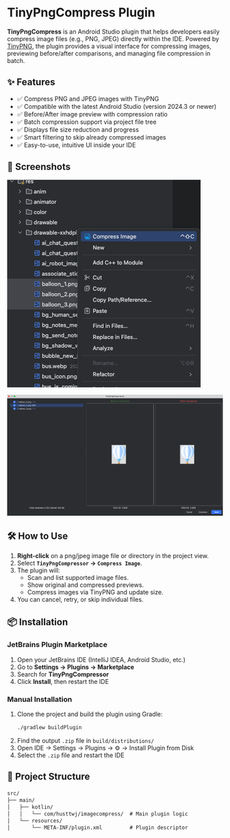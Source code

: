 # TinyPngCompress Plugin

**TinyPngCompress** is an Android Studio plugin that helps developers easily compress image files (e.g., PNG, JPEG) directly within the IDE. Powered by [TinyPNG](https://tinypng.com/), the plugin provides a visual interface for compressing images, previewing before/after comparisons, and managing file compression in batch.

## ✨ Features

- ✅ Compress PNG and JPEG images with TinyPNG
- ✅ Compatible with the latest Android Studio (version 2024.3 or newer)
- ✅ Before/After image preview with compression ratio
- ✅ Batch compression support via project file tree
- ✅ Displays file size reduction and progress
- ✅ Smart filtering to skip already compressed images
- ✅ Easy-to-use, intuitive UI inside your IDE

## 📸 Screenshots
![guide 1](images/guide_1.png)

![guide 2](images/guide_2.png)


## 🛠 How to Use

1. **Right-click** on a png/jpeg image file or directory in the project view.
2. Select **`TinyPngCompressor` → `Compress Image`**.
3. The plugin will:
    - Scan and list supported image files.
    - Show original and compressed previews.
    - Compress images via TinyPNG and update size.
4. You can cancel, retry, or skip individual files.


## 📦 Installation

### JetBrains Plugin Marketplace

1. Open your JetBrains IDE (IntelliJ IDEA, Android Studio, etc.)
2. Go to **Settings → Plugins → Marketplace**
3. Search for **TinyPngCompressor** 
4. Click **Install**, then restart the IDE

### Manual Installation

1. Clone the project and build the plugin using Gradle:
   ```bash
   ./gradlew buildPlugin
2. Find the output `.zip` file in `build/distributions/`
3. Open IDE → Settings → Plugins → ⚙️ → Install Plugin from Disk
4. Select the `.zip` file and restart the IDE


## 🧱 Project Structure
```declarative
src/
├── main/
│   ├── kotlin/
│   │   └── com/husttwj/imagecompress/  # Main plugin logic
│   └── resources/
│       └── META-INF/plugin.xml         # Plugin descriptor

```

